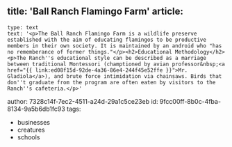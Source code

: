 title: 'Ball Ranch Flamingo Farm'
article:
  -
    type: text
    text: '<p>The Ball Ranch Flamingo Farm is a wildlife preserve established with the aim of educating flamingos to be productive members in their own society. It is maintained by an android who "has no rememberance of former things."</p><h2>Educational Methodology</h2><p>The Ranch''s educational style can be described as a marriage between traditional Montessori (champtioned by avian professor&nbsp;<a href="{{ link:ed08f15d-92de-4a36-86e4-244f45e52ffe }}">Mr. Gladiola</a>), and brute force intimidation via chainsaws. Birds that don''t graduate from the program are often eaten by visitors to the Ranch''s cafeteria.</p>'
author: 7328c14f-7ec2-4511-a24d-29a1c5ce23eb
id: 9fcc00ff-8b0c-4fba-8134-9a5b6db1fc93
tags:
  - businesses
  - creatures
  - schools
